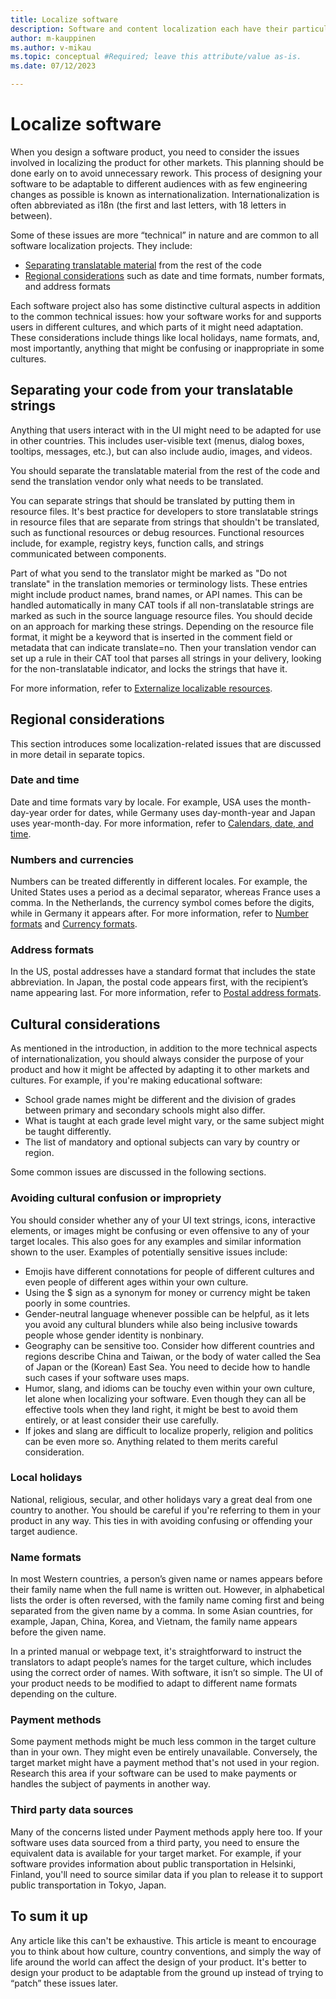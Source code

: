 ```yaml
---
title: Localize software
description: Software and content localization each have their particular characteristics that drive different localization strategies.
author: m-kauppinen
ms.author: v-mikau
ms.topic: conceptual #Required; leave this attribute/value as-is.
ms.date: 07/12/2023

--- 
```


# Localize software

When you design a software product, you need to consider the issues involved in localizing the product for other markets. This planning should be done early on to avoid unnecessary rework. This process of designing your software to be adaptable to different audiences with as few engineering changes as possible is known as internationalization. Internationalization is often abbreviated as i18n (the first and last letters, with 18 letters in between).

Some of these issues are more “technical” in nature and are common to all software localization projects. They include:

- [Separating translatable material](#separating-your-code-from-your-translatable-strings) from the rest of the code
- [Regional considerations](#regional-considerations) such as date and time formats, number formats, and address formats

Each software project also has some distinctive cultural aspects in addition to the common technical issues: how your software works for and supports users in different cultures, and which parts of it might need adaptation. These considerations include things like local holidays, name formats, and, most importantly, anything that might be confusing or inappropriate in some cultures.

## Separating your code from your translatable strings

Anything that users interact with in the UI might need to be adapted for use in other countries. This includes user-visible text (menus, dialog boxes, tooltips, messages, etc.), but can also include audio, images, and videos.

You should separate the translatable material from the rest of the code and send the translation vendor only what needs to be translated.

You can separate strings that should be translated by putting them in resource files. It's best practice for developers to store translatable strings in resource files that are separate from strings that shouldn't be translated, such as functional resources or debug resources. Functional resources include, for example, registry keys, function calls, and strings communicated between components.

Part of what you send to the translator might be marked as "Do not translate" in the translation memories or terminology lists. These entries might include product names, brand names, or API names. This can be handled automatically in many CAT tools if all non-translatable strings are marked as such in the source language resource files. You should decide on an approach for marking these strings. Depending on the resource file format, it might be a keyword that is inserted in the comment field or metadata that can indicate translate=no. Then your translation vendor can set up a rule in their CAT tool that parses all strings in your delivery, looking for the non-translatable indicator, and locks the strings that have it.

For more information, refer to [Externalize localizable resources](/globalization/localizability/externalize-resources).

## Regional considerations

This section introduces some localization-related issues that are discussed in more detail in separate topics.

### Date and time

Date and time formats vary by locale. For example, USA uses the month-day-year order for dates, while Germany uses day-month-year and Japan uses year-month-day. For more information, refer to [Calendars, date, and time](../locale/calendars.md).

### Numbers and currencies

Numbers can be treated differently in different locales. For example, the United States uses a period as a decimal separator, whereas France uses a comma. In the Netherlands, the currency symbol comes before the digits, while in Germany it appears after. For more information, refer to [Number formats](../locale/number-formatting.md) and [Currency formats](../locale/currency-formats.md).

### Address formats

In the US, postal addresses have a standard format that includes the state abbreviation. In Japan, the postal code appears first, with the recipient’s name appearing last. For more information, refer to [Postal address formats](../locale/addresses.md).

## Cultural considerations

As mentioned in the introduction, in addition to the more technical aspects of internationalization, you should always consider the purpose of your product and how it might be affected by adapting it to other markets and cultures. For example, if you're making educational software:

- School grade names might be different and the division of grades between primary and secondary schools might also differ.
- What is taught at each grade level might vary, or the same subject might be taught differently.
- The list of mandatory and optional subjects can vary by country or region.

Some common issues are discussed in the following sections.

### Avoiding cultural confusion or impropriety

You should consider whether any of your UI text strings, icons, interactive elements, or images might be confusing or even offensive to any of your target locales. This also goes for any examples and similar information shown to the user. Examples of potentially sensitive issues include:

- Emojis have different connotations for people of different cultures and even people of different ages within your own culture.
- Using the $ sign as a synonym for money or currency might be taken poorly in some countries.
- Gender-neutral language whenever possible can be helpful, as it lets you avoid any cultural blunders while also being inclusive towards people whose gender identity is nonbinary.
- Geography can be sensitive too. Consider how different countries and regions describe China and Taiwan, or the body of water called the Sea of Japan or the (Korean) East Sea. You need to decide how to handle such cases if your software uses maps.
- Humor, slang, and idioms can be touchy even within your own culture, let alone when localizing your software. Even though they can all be effective tools when they land right, it might be best to avoid them entirely, or at least consider their use carefully.
- If jokes and slang are difficult to localize properly, religion and politics can be even more so. Anything related to them merits careful consideration.

### Local holidays

National, religious, secular, and other holidays vary a great deal from one country to another. You should be careful if you're referring to them in your product in any way. This ties in with avoiding confusing or offending your target audience.

### Name formats

In most Western countries, a person’s given name or names appears before their family name when the full name is written out. However, in alphabetical lists the order is often reversed, with the family name coming first and being separated from the given name by a comma. In some Asian countries, for example, Japan, China, Korea, and Vietnam, the family name appears before the given name.

In a printed manual or webpage text, it's straightforward to instruct the translators to adapt people’s names for the target culture, which includes using the correct order of names. With software, it isn’t so simple. The UI of your product needs to be modified to adapt to different name formats depending on the culture.

### Payment methods

Some payment methods might be much less common in the target culture than in your own. They might even be entirely unavailable. Conversely, the target market might have a payment method that's not used in your region. Research this area if your software can be used to make payments or handles the subject of payments in another way.
<!--
For more information, refer to [Payment methods](../internationalization/payment-methods.md).-->

### Third party data sources

Many of the concerns listed under Payment methods apply here too. If your software uses data sourced from a third party, you need to ensure the equivalent data is available for your target market. For example, if your software provides information about public transportation in Helsinki, Finland, you'll need to source similar data if you plan to release it to support public transportation in Tokyo, Japan.

## To sum it up

Any article like this can't be exhaustive. This article is meant to encourage you to think about how culture, country conventions, and simply the way of life around the world can affect the design of your product. It's better to design your product to be adaptable from the ground up instead of trying to “patch” these issues later.
